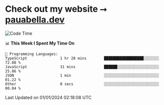 # Check out my website ⭢ [pauabella.dev](https://pauabella.dev)

<!--START_SECTION:waka-->
![Code Time](http://img.shields.io/badge/Code%20Time-2%2C818%20hrs%2047%20mins-blue)

📊 **This Week I Spent My Time On** 

```text
💬 Programming Languages: 
TypeScript               1 hr 28 mins        ██████████████████░░░░░░░   72.88 % 
JavaScript               31 mins             ██████░░░░░░░░░░░░░░░░░░░   25.86 % 
JSON                     1 min               ░░░░░░░░░░░░░░░░░░░░░░░░░   01.22 % 
Other                    0 secs              ░░░░░░░░░░░░░░░░░░░░░░░░░   00.04 % 
```


 Last Updated on 01/01/2024 02:18:08 UTC
<!--END_SECTION:waka-->
